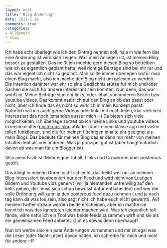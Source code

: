 ```yaml
--- 
layout: post
title: "Blog Änderung"
date: 2011-2-10
comments: true
categories: 
- Allgemein
- blog
---
```

Ich habe echt überlegt wie ich den Eintrag nennen soll, naja in wie fern das eine Änderung ist wird sich zeigen. Was mein Anliegen ist, ist meinen Blog besser zu gestalten. Das heißt ich möchte gern diesen Blog so betreiben wie ich es eigentlich geplant hatte, weil richtige Beiträge sind bei mir rar und das war eigentlich nicht so geplant.
Man sollte immer überlegen wofür man einen Blog macht, also ich mache den Blog nicht um gelesen zu werden. Die Intention dahinter war ehr so eine Gedächnis stütze für mich und/oder Sachen die auch für andere interessant sein könnten. Nun denn, das war wohl nix.
Meine Beiträge sind ehr links, oder Inhalt von anderen Seiten bzw. youtube videos. Das kommt natürlich auf den Blog an ob das passt oder nicht, aber ich finde das es nicht so wirklich in mein Konzept passt. Natürlich will ich auch gerne Videos oder links mit euch teilen, klar vielleicht interessiert das noch jemanden ausser mich ;-) Da bieten sich viele möglichkeiten, ich überlege zurzeit ob ich meine Links und youtube videos in meinem alten <a title="My old Blog" href="http://abakus.posterous.com" target="_blank">posterous-blog</a> ablade. (dank einem klasse app und vielen tollen funktionen, sind die für meinen flüchtigen inhalte ehr geeignet als mein Blog).
Das bedeute für meinen Blog das er dann nur mehr von meinen Inhalten lebt als von anderen. Was ja prinzipel gut ist (aber hängt natürlich davon ab was man für ein Blogger ist)

Also mein Fazit ist: Mehr eigner Inhalt, Links und Co werden über posterous geteilt.

Das klingt in meinen Ohren nicht schlecht, das heißt wer nur an meinem Blog interessiert ist abonniert nur den Feed und wird nicht von Lustigen Bildern und Youtube vids genervt (will ja niemanden unfreiwillig auf den keks gehen, der muss sich schon bewusst dafür entscheiden) und wer die volle Dröhnung will kann ja den posterous feed dazu nehmen ( und je nach tag kann da was los sein, also sagt nicht ich habe euch nicht gewarnt). Auf meinem twitter stream werden beide erscheinen, aber ich mache sie kenntlich was das ignorieren leichter machen wird. Was ich eigentlich toll fände, wäre natürlich ein Tool was beide feeds zusammen wirft und sie als ein gemeinsamen Feed anbietet. Gibt es sowas denn überhaupt?

Nun ich werde also ein paar Änderungen vornehmen und mir ist egal was die Leser (oder Nicht-Leser) davon halten, ich schreibe für mich und nicht für andere :-P
